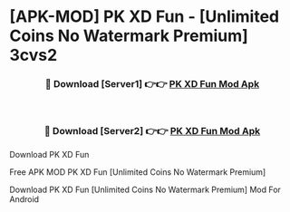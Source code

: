 # [APK-MOD] PK XD  Fun - [Unlimited Coins No Watermark Premium] 3cvs2



<div align="center">
<h3>🔴 Download [Server1] 👉👉 <a href="https://momento.my/?title=PK_XD__Fun">PK XD  Fun Mod Apk</a></h3><br>

<h3>🔴 Download [Server2] 👉👉 <a href="https://momento.my/?title=PK_XD__Fun">PK XD  Fun Mod Apk</a></h3>
</div>



Download PK XD  Fun 

Free APK MOD PK XD  Fun [Unlimited Coins No Watermark Premium]

Download PK XD  Fun [Unlimited Coins No Watermark Premium] Mod For Android
